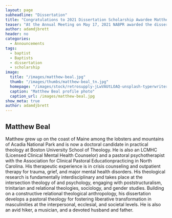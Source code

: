 ```yaml
---
layout: page
subheadline: "Dissertation"
title: "Congratulations to 2021 Dissertation Scholarship Awardee Matthew Beal"
teaser: "At the Annual Meeting on May 17, 2021 NABPR awarded the dissertation scholarship to Matthew Beal"
author: adamdjbrett
header: no
categories:
  - Announcements
tags:
  - baptist
  - Baptists
  - dissertation
  - scholarship
image:
  title: "/images/matthew-beal.jpg"
  thumb: "/images/thumbs/matthew-beal_tn.jpg"
  homepage: "/images/stock/retrosupply-jLwVAUtLOAQ-unsplash-typerwriter-970x370.jpg"
  caption: "Matthew Beal profile photo"
  caption_url: /images/matthew-beal.jpg
show_meta: true
author: adamdjbrett
---
```

## Matthew Beal

Matthew grew up on the coast of Maine among the lobsters and mountains of Acadia National Park and is now a doctoral candidate in practical theology at Boston University School of Theology. He is also an LCMHC (Licensed Clinical Mental Health Counselor) and a pastoral psychotherapist with the Association for Clinical Pastoral Educationpracticing in North Carolina. His therapeutic experience is in crisis counseling and outpatient therapy for trauma, grief, and major mental health disorders. His theological research is fundamentally interdisciplinary and takes place at the intersection theology of and psychology, engaging with poststructuralism, trinitarian and relational theologies, sociology, and gender studies. Building on a constructive relational theological anthropology, his dissertation develops a pastoral theology for fostering liberative transformation in masculinities at the interpersonal, ecclesial, and societal levels. He is also an avid hiker, a musician, and a devoted husband and father.
